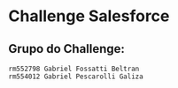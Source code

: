 # Challenge Salesforce

## Grupo do Challenge:

	rm552798 Gabriel Fossatti Beltran
	rm554012 Gabriel Pescarolli Galiza
